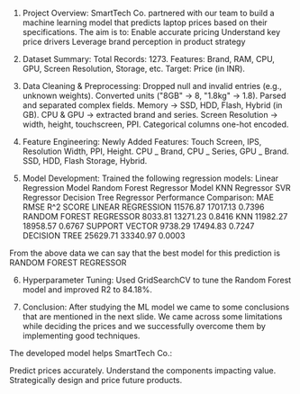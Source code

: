 1. Project Overview:
SmartTech Co. partnered with our team to build a machine learning model that predicts laptop prices based on their specifications. The aim is to:
Enable accurate pricing
Understand key price drivers
Leverage brand perception in product strategy

2. Dataset Summary:
Total Records: 1273.
Features: Brand, RAM, CPU, GPU, Screen Resolution, Storage, etc.
Target: Price (in INR).

3. Data Cleaning & Preprocessing:
Dropped null and invalid entries (e.g., unknown weights).
Converted units ("8GB" → 8, "1.8kg" → 1.8).
Parsed and separated complex fields.
 Memory → SSD, HDD, Flash, Hybrid (in GB).
 CPU & GPU → extracted brand and series.
 Screen Resolution → width, height, touchscreen, PPI.
Categorical columns one-hot encoded.

4. Feature Engineering:
Newly Added Features:
  Touch Screen, IPS, Resolution Width, PPI, Height.
  CPU _ Brand, CPU _ Series, GPU _ Brand.
  SSD, HDD, Flash Storage, Hybrid.

5. Model Development:
Trained the following regression models:
  Linear Regression Model
  Random Forest Regressor Model
  KNN Regressor 
  SVR Regressor
  Decision Tree Regressor
Performance Comparison:
                                 MAE                 RMSE          R^2 SCORE
   LINEAR REGRESSION           11576.87            17017.13         0.7396
   RANDOM FOREST REGRESSOR     8033.81             13271.23         0.8416
   KNN                         11982.27            18958.57         0.6767
   SUPPORT VECTOR              9738.29             17494.83         0.7247
   DECISION TREE               25629.71            33340.97         0.0003

From the above data we can say that the best model for this prediction is
RANDOM FOREST REGRESSOR

6. Hyperparameter Tuning:
Used GridSearchCV to tune the Random Forest model and improved R2 to 84.18%.

7. Conclusion:
After studying the ML model we came to some conclusions that are mentioned in the next slide. We came across some limitations while deciding the prices and we successfully overcome them by implementing good techniques.

The developed model helps SmartTech Co.:

Predict prices accurately.
Understand the components impacting value.
Strategically design and price future products.
















